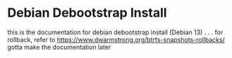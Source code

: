 # Debian Debootstrap Install
this is the documentation for debian debootstrap install (Debian 13)
.
.
.
for rollback, refer to https://www.dwarmstrong.org/btrfs-snapshots-rollbacks/
gotta make the documentation later
